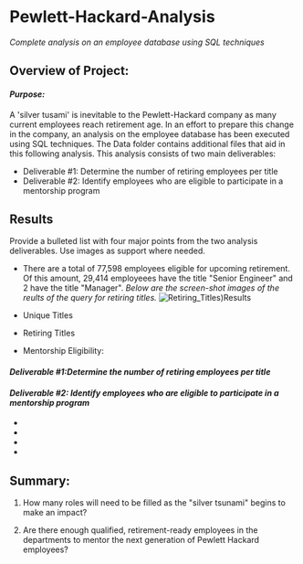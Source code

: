 # **Pewlett-Hackard-Analysis**
*Complete analysis on an employee database using SQL techniques*


## Overview of Project:

#### *Purpose:*
A 'silver tusami' is inevitable to the Pewlett-Hackard company as many current employees reach retirement age. In an effort to prepare this change in the company, an analysis on the employee database has been executed using SQL techniques. The Data folder contains additional files that aid in this following analysis. This analysis consists of two main deliverables: 

- Deliverable #1: Determine the number of retiring employees per title
- Deliverable #2: Identify employees who are eligible to participate in a mentorship program


## Results 
Provide a bulleted list with four major points from the two analysis deliverables. Use images as support where needed.

- There are a total of 77,598 employees eligible for upcoming retirement. Of this amount, 29,414 employeees have the title "Senior Engineer" and 2 have the title "Manager". *Below are the screen-shot images of the reults of the query for retiring titles.*
![Retiring_Titles)Results](retring_ttles.png)

- Unique Titles
- Retiring Titles
- Mentorship Eligibility: 

#### *Deliverable #1:Determine the number of retiring employees per title*
#### *Deliverable #2: Identify employees who are eligible to participate in a mentorship program*
-
-
-
-


## Summary:

1. How many roles will need to be filled as the "silver tsunami" begins to make an impact?

2. Are there enough qualified, retirement-ready employees in the departments to mentor the next generation of Pewlett Hackard employees?

